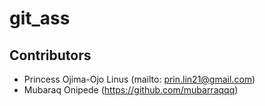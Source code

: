 # git_ass

## Contributors 

- Princess Ojima-Ojo Linus (mailto: prin.lin21@gmail.com)
- Mubaraq Onipede (https://github.com/mubarraqqq)


